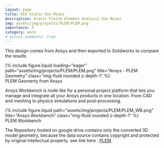 ```yaml
---
layout: page
title: FEA Static Von Mises
description: Static Finite Element Analysis Von Mises
img: assets/img/projects/PLEM/PLEM.png
importance: 3
category: work
# giscus_comments: true
---
```


This design comes from Ansys and then exported to Solidworks to compare the results

<div class="row">
    <div class="col-sm mt-3 mt-md-0">
        {% include figure.liquid loading="eager" path="assets/img/projects/PLEM/PLEM.png" title="Ansys - PLEM Geometry" class="img-fluid rounded z-depth-1" %}
    </div>
</div>
<div class="caption">
    PLEM Geomerty from Ansys
</div>

Ansys Workbench is node like for a personal project platform that lets you manage and integrate all your Ansys products in one location. From CAD and meshing to physics simulations and post-processing.

<div class="row justify-content-sm-center">
    <div class="col-sm-8 mt-3 mt-md-0">
        {% include figure.liquid path="assets/img/projects/PLEM/PLEM_WB.png" title="Ansys Workbench" class="img-fluid rounded z-depth-1" %}
    </div>
</div>
<div class="caption">
    PLEM Workbench
</div>

The Repository hosted on google drive contains only the converted 3D model geometry, because the data source contains copyright and protected by original intellectual property. see link here : <a href="https://drive.google.com/drive/folders/1QkuB2RhzFVh1ENbwf89W8IkfZZy5FNkE">PLEM</a>.
